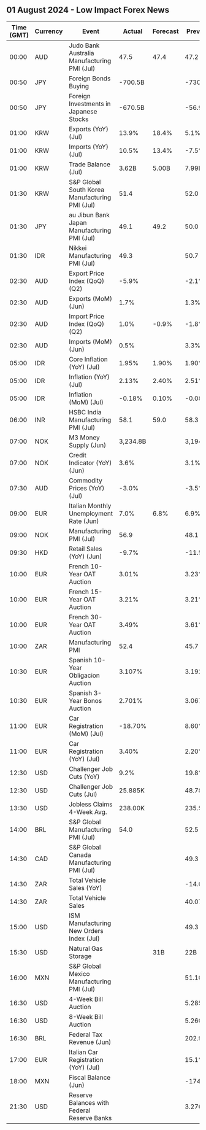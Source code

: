 ## 01 August 2024 - Low Impact Forex News

| Time (GMT) | Currency | Event | Actual | Forecast | Previous |
|------|----------|-------|--------|----------|----------|
| 00:00 | AUD | Judo Bank Australia Manufacturing PMI (Jul) | 47.5 | 47.4 | 47.2 |
| 00:50 | JPY | Foreign Bonds Buying | -700.5B |  | -730.7B |
| 00:50 | JPY | Foreign Investments in Japanese Stocks | -670.5B |  | -56.9B |
| 01:00 | KRW | Exports (YoY) (Jul) | 13.9% | 18.4% | 5.1% |
| 01:00 | KRW | Imports (YoY) (Jul) | 10.5% | 13.4% | -7.5% |
| 01:00 | KRW | Trade Balance (Jul) | 3.62B | 5.00B | 7.99B |
| 01:30 | KRW | S&P Global South Korea Manufacturing PMI (Jul) | 51.4 |  | 52.0 |
| 01:30 | JPY | au Jibun Bank Japan Manufacturing PMI (Jul) | 49.1 | 49.2 | 50.0 |
| 01:30 | IDR | Nikkei Manufacturing PMI (Jul) | 49.3 |  | 50.7 |
| 02:30 | AUD | Export Price Index (QoQ) (Q2) | -5.9% |  | -2.1% |
| 02:30 | AUD | Exports (MoM) (Jun) | 1.7% |  | 1.3% |
| 02:30 | AUD | Import Price Index (QoQ) (Q2) | 1.0% | -0.9% | -1.8% |
| 02:30 | AUD | Imports (MoM) (Jun) | 0.5% |  | 3.3% |
| 05:00 | IDR | Core Inflation (YoY) (Jul) | 1.95% | 1.90% | 1.90% |
| 05:00 | IDR | Inflation (YoY) (Jul) | 2.13% | 2.40% | 2.51% |
| 05:00 | IDR | Inflation (MoM) (Jul) | -0.18% | 0.10% | -0.08% |
| 06:00 | INR | HSBC India Manufacturing PMI (Jul) | 58.1 | 59.0 | 58.3 |
| 07:00 | NOK | M3 Money Supply (Jun) | 3,234.8B |  | 3,194.3B |
| 07:00 | NOK | Credit Indicator (YoY) (Jun) | 3.6% |  | 3.1% |
| 07:30 | AUD | Commodity Prices (YoY) (Jul) | -3.0% |  | -3.5% |
| 09:00 | EUR | Italian Monthly Unemployment Rate (Jun) | 7.0% | 6.8% | 6.9% |
| 09:00 | NOK | Manufacturing PMI (Jul) | 56.9 |  | 48.1 |
| 09:30 | HKD | Retail Sales (YoY) (Jun) | -9.7% |  | -11.5% |
| 10:00 | EUR | French 10-Year OAT Auction | 3.01% |  | 3.23% |
| 10:00 | EUR | French 15-Year OAT Auction | 3.21% |  | 3.21% |
| 10:00 | EUR | French 30-Year OAT Auction | 3.49% |  | 3.61% |
| 10:00 | ZAR | Manufacturing PMI | 52.4 |  | 45.7 |
| 10:30 | EUR | Spanish 10-Year Obligacion Auction | 3.107% |  | 3.192% |
| 10:30 | EUR | Spanish 3-Year Bonos Auction | 2.701% |  | 3.067% |
| 11:00 | EUR | Car Registration (MoM) (Jul) | -18.70% |  | 8.60% |
| 11:00 | EUR | Car Registration (YoY) (Jul) | 3.40% |  | 2.20% |
| 12:30 | USD | Challenger Job Cuts (YoY) | 9.2% |  | 19.8% |
| 12:30 | USD | Challenger Job Cuts (Jul) | 25.885K |  | 48.786K |
| 13:30 | USD | Jobless Claims 4-Week Avg. | 238.00K |  | 235.50K |
| 14:00 | BRL | S&P Global Manufacturing PMI (Jul) | 54.0 |  | 52.5 |
| 14:30 | CAD | S&P Global Canada Manufacturing PMI (Jul) |  |  | 49.3 |
| 14:30 | ZAR | Total Vehicle Sales (YoY) |  |  | -14.00% |
| 14:30 | ZAR | Total Vehicle Sales |  |  | 40.07K |
| 15:00 | USD | ISM Manufacturing New Orders Index (Jul) |  |  | 49.3 |
| 15:30 | USD | Natural Gas Storage |  | 31B | 22B |
| 16:00 | MXN | S&P Global Mexico Manufacturing PMI (Jul) |  |  | 51.10 |
| 16:30 | USD | 4-Week Bill Auction |  |  | 5.285% |
| 16:30 | USD | 8-Week Bill Auction |  |  | 5.260% |
| 16:30 | BRL | Federal Tax Revenue (Jun) |  |  | 202.90B |
| 17:00 | EUR | Italian Car Registration (YoY) (Jul) |  |  | 15.1% |
| 18:00 | MXN | Fiscal Balance (Jun) |  |  | -174.07B |
| 21:30 | USD | Reserve Balances with Federal Reserve Banks |  |  | 3.276T |
